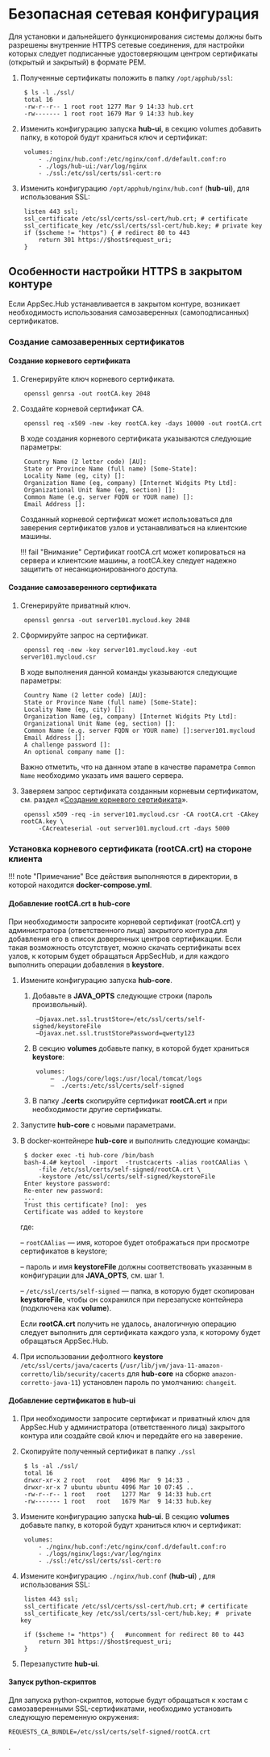 # Безопасная сетевая конфигурация

Для установки и дальнейшего функционирования системы должны быть разрешены внутренние HTTPS сетевые соединения, для настройки которых следует подписанные удостоверяющим центром сертификаты (открытый и закрытый) в формате PEM.

1. Полученные сертификаты положить в папку `/opt/apphub/ssl`:

        $ ls -l ./ssl/
        total 16
        -rw-r--r-- 1 root root 1277 Mar 9 14:33 hub.crt
        -rw------- 1 root root 1679 Mar 9 14:33 hub.key

2. Изменить конфигурацию запуска **hub-ui**, в секцию volumes добавить папку, в которой будут храниться ключ и сертификат:

        volumes:
        	- ./nginx/hub.conf:/etc/nginx/conf.d/default.conf:ro
        	- ./logs/hub-ui:/var/log/nginx
        	- ./ssl:/etc/ssl/certs/ssl-cert:ro

3. Изменить конфигурацию `/opt/apphub/nginx/hub.conf` (**hub-ui**), для использования SSL:

        listen 443 ssl;
        ssl_certificate /etc/ssl/certs/ssl-cert/hub.crt; # certificate
        ssl_certificate_key /etc/ssl/certs/ssl-cert/hub.key; # private key
        if ($scheme != "https") { # redirect 80 to 443
        	return 301 https://$host$request_uri;
        }

## Особенности настройки HTTPS в закрытом контуре

Если AppSec.Hub устанавливается в закрытом контуре, возникает необходимость использования самозаверенных (самоподписанных) сертификатов.

### Создание самозаверенных сертификатов

#### Создание корневого сертификата

1. Сгенерируйте ключ корневого сертификата.

        openssl genrsa -out rootCA.key 2048

2. Создайте корневой сертификат CA.

        openssl req -x509 -new -key rootCA.key -days 10000 -out rootCA.crt

    В ходе создания корневого сертификата указываются следующие параметры:

        Country Name (2 letter code) [AU]:
        State or Province Name (full name) [Some-State]:
        Locality Name (eg, city) []:
        Organization Name (eg, company) [Internet Widgits Pty Ltd]:
        Organizational Unit Name (eg, section) []:
        Common Name (e.g. server FQDN or YOUR name) []: 
        Email Address []:

    Созданный корневой сертификат может использоваться для заверения сертификатов узлов и устанавливаться на клиентские машины.

	!!! fail "Внимание"
		Сертификат rootCA.crt может копироваться на сервера и клиентские машины, а rootCA.key следует надежно защитить от несанкционированного доступа.

#### Создание самозаверенного сертификата

1. Сгенерируйте приватный ключ.

		openssl genrsa -out server101.mycloud.key 2048
	
2. Сформируйте запрос на сертификат.

		openssl req -new -key server101.mycloud.key -out server101.mycloud.csr

	В ходе выполнения данной команды указываются следующие параметры:

		Country Name (2 letter code) [AU]:
		State or Province Name (full name) [Some-State]:
		Locality Name (eg, city) []:
		Organization Name (eg, company) [Internet Widgits Pty Ltd]:
		Organizational Unit Name (eg, section) []:
		Common Name (e.g. server FQDN or YOUR name) []:server101.mycloud
		Email Address []:
		A challenge password []:
		An optional company name []:

	Важно отметить, что на данном этапе в качестве параметра `Common Name` необходимо указать имя вашего сервера.

3. Заверяем запрос сертификата созданным корневым сертификатом, см. раздел «[Создание корневого сертификата](./secure%20configuration.md#_3)».
		
		openssl x509 -req -in server101.mycloud.csr -CA rootCA.crt -CAkey rootCA.key \
      		-CAcreateserial -out server101.mycloud.crt -days 5000

### Установка корневого сертификата (rootCA.crt) на стороне клиента

!!! note "Примечание"
	Все действия выполняются в директории, в которой находится **docker-compose.yml**.

#### Добавление rootCA.crt в hub-core

При необходимости запросите корневой сертификат (rootCA.crt) у администратора (ответственного лица) закрытого контура для добавления его в список доверенных центров сертификации. Если такая возможность отсутствует, можно скачать сертификаты всех узлов, к которым будет обращаться AppSecHub, и для каждого выполнить операции добавления в **keystore**.

1. Измените конфигурацию запуска **hub-core**.

	1. Добавьте в **JAVA_OPTS** следующие строки (пароль произвольный).

			–Djavax.net.ssl.trustStore=/etc/ssl/certs/self-signed/keystoreFile
			–Djavax.net.ssl.trustStorePassword=qwerty123

	2. В секцию **volumes** добавьте папку, в которой будет храниться **keystore**:
		
			volumes:
				–  ./logs/core/logs:/usr/local/tomcat/logs
				–  ./certs:/etc/ssl/certs/self-signed

	3. В папку **./certs** скопируйте сертификат **rootCA.crt** и при необходимости другие сертификаты.

2. Запустите **hub-core** с новыми параметрами.

3. В docker-контейнере **hub-core** и выполнить следующие команды:

		$ docker exec -ti hub-core /bin/bash
		bash-4.4# keytool  -import  -trustcacerts -alias rootCAAlias \
        	-file /etc/ssl/certs/self-signed/rootCA.crt \
        	-keystore /etc/ssl/certs/self-signed/keystoreFile
		Enter keystore password:
		Re-enter new password:
		...
		Trust this certificate? [no]:  yes
		Certificate was added to keystore

	где:

	– `rootCAAlias` — имя, которое будет отображаться при просмотре сертификатов в keystore;

	– пароль и имя **keystoreFile** должны соответствовать указанным в конфигурации для **JAVA_OPTS**, см. шаг 1.

	– `/etc/ssl/certs/self-signed` — папка, в которую будет скопирован **keystoreFile**, чтобы он сохранился при перезапуске контейнера (подключена как **volume**).

	Если **rootCA.crt** получить не удалось, аналогичную операцию следует выполнить для сертификата каждого узла, к которому будет обращаться AppSec.Hub.

4. При использовании дефолтного **keystore** `/etc/ssl/certs/java/cacerts` (`/usr/lib/jvm/java-11-amazon-corretto/lib/security/cacerts` для **hub-core** на сборке `amazon-corretto-java-11`) установлен пароль по умолчанию: `changeit`.

#### Добавление сертификатов в hub-ui

1. При необходимости запросите сертификат и приватный ключ для AppSec.Hub у администратора (ответственного лица) закрытого контура или создайте свой ключ и передайте его на заверение.

2. Скопируйте полученный сертификат в папку `./ssl`

		$ ls -al ./ssl/
		total 16
		drwxr-xr-x 2 root   root   4096 Mar  9 14:33 .
		drwxr-xr-x 7 ubuntu ubuntu 4096 Mar 10 07:45 ..
		-rw-r--r-- 1 root   root   1277 Mar  9 14:33 hub.crt
		-rw------- 1 root   root   1679 Mar  9 14:33 hub.key

3. Измените конфигурацию запуска **hub-ui**. В секцию **volumes** добавьте папку, в которой будут храниться ключ и сертификат:

		volumes:
			- ./nginx/hub.conf:/etc/nginx/conf.d/default.conf:ro
			- ./logs/nginx/logs:/var/log/nginx
			- ./ssl:/etc/ssl/certs/ssl-cert:ro
	
4. Измените конфигурацию `./nginx/hub.conf` (**hub-ui**) , для использования SSL:
	
		listen 443 ssl; 
		ssl_certificate /etc/ssl/certs/ssl-cert/hub.crt; # certificate
		ssl_certificate_key /etc/ssl/certs/ssl-cert/hub.key; #  private key

		if ($scheme != "https") {   #uncomment for redirect 80 to 443
			return 301 https://$host$request_uri;
		} 
 
5. Перезапустите **hub-ui**.

#### Запуск python-скриптов

Для запуска python-скриптов, которые будут обращаться к хостам с самозаверенными SSL-сертификатами, необходимо установить следующую переменную окружения:

	REQUESTS_CA_BUNDLE=/etc/ssl/certs/self-signed/rootCA.crt

.